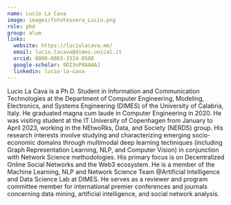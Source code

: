 ```yaml
---
name: Lucio La Cava
image: images/fototessera_Lucio.png
role: phd
group: alum
links:
  website: https://luciolacava.me/
  email: lucio.lacava@dimes.unical.it
  orcid: 0000-0003-3324-0580
  google-scholar: 9DI3nP4AAAAJ
  linkedin: lucio-la-cava
---
```


Lucio La Cava is a Ph.D. Student in Information and Communication Technologies at the Department of Computer Engineering, Modeling, Electronics, and Systems Engineering (DIMES) of the University of Calabria, Italy. He 
graduated magna cum laude in Computer Engineering in 2020. He was visiting student at the IT University of Copenhagen from January to April 2023, working in the NEtwoRks, Data, and Society (NERDS) group. His research
interests involve studying and characterizing emerging socio-economic domains through multimodal deep learning techniques (including Graph Representation Learning, NLP, and Computer Vision) in conjunction with Network Science
methodologies. His primary focus is on Decentralized Online Social Networks and the Web3 ecosystem. He is a member of the Machine Learning, NLP and Network Science Team @Artificial Intelligence and Data Science Lab at DIMES. He serves as a reviewer and program committee member for international premier conferences and journals concerning data mining, artificial intelligence, and social network analysis.
